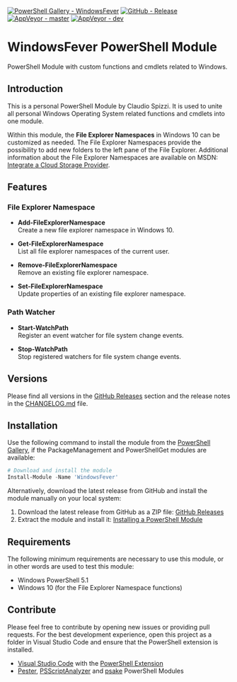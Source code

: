 [![PowerShell Gallery - WindowsFever](https://img.shields.io/badge/PowerShell_Gallery-WindowsFever-0072C6.svg)](https://www.powershellgallery.com/packages/WindowsFever)
[![GitHub - Release](https://img.shields.io/github/release/claudiospizzi/WindowsFever.svg)](https://github.com/claudiospizzi/WindowsFever/releases)
[![AppVeyor - master](https://img.shields.io/appveyor/ci/claudiospizzi/WindowsFever/master.svg)](https://ci.appveyor.com/project/claudiospizzi/WindowsFever/branch/master)
[![AppVeyor - dev](https://img.shields.io/appveyor/ci/claudiospizzi/WindowsFever/dev.svg)](https://ci.appveyor.com/project/claudiospizzi/WindowsFever/branch/dev)


# WindowsFever PowerShell Module

PowerShell Module with custom functions and cmdlets related to Windows.


## Introduction

This is a personal PowerShell Module by Claudio Spizzi. It is used to unite all
personal Windows Operating System related functions and cmdlets into one module.

Within this module, the **File Explorer Namespaces** in Windows 10 can be
customized as needed. The File Explorer Namespaces provide the possibility to
add new folders to the left pane of the File Explorer. Additional information
about the File Explorer Namespaces are available on MSDN: [Integrate a Cloud
Storage Provider].

[Integrate a Cloud Storage Provider]: https://msdn.microsoft.com/en-us/library/windows/desktop/dn889934


## Features

### File Explorer Namespace

* **Add-FileExplorerNamespace**  
  Create a new file explorer namespace in Windows 10.

* **Get-FileExplorerNamespace**  
  List all file explorer namespaces of the current user.

* **Remove-FileExplorerNamespace**  
  Remove an existing file explorer namespace.

* **Set-FileExplorerNamespace**  
  Update properties of an existing file explorer namespace.

### Path Watcher

* **Start-WatchPath**  
  Register an event watcher for file system change events.

* **Stop-WatchPath**  
  Stop registered watchers for file system change events.


## Versions

Please find all versions in the [GitHub Releases] section and the release notes
in the [CHANGELOG.md] file.


## Installation

Use the following command to install the module from the [PowerShell Gallery],
if the PackageManagement and PowerShellGet modules are available:

```powershell
# Download and install the module
Install-Module -Name 'WindowsFever'
```

Alternatively, download the latest release from GitHub and install the module
manually on your local system:

1. Download the latest release from GitHub as a ZIP file: [GitHub Releases]
2. Extract the module and install it: [Installing a PowerShell Module]


## Requirements

The following minimum requirements are necessary to use this module, or in other
words are used to test this module:

* Windows PowerShell 5.1
* Windows 10 (for the File Explorer Namespace functions)


## Contribute

Please feel free to contribute by opening new issues or providing pull requests.
For the best development experience, open this project as a folder in Visual
Studio Code and ensure that the PowerShell extension is installed.

* [Visual Studio Code] with the [PowerShell Extension]
* [Pester], [PSScriptAnalyzer] and [psake] PowerShell Modules



[PowerShell Gallery]: https://www.powershellgallery.com/packages/WindowsFever
[GitHub Releases]: https://github.com/claudiospizzi/WindowsFever/releases
[Installing a PowerShell Module]: https://msdn.microsoft.com/en-us/library/dd878350

[CHANGELOG.md]: CHANGELOG.md

[Visual Studio Code]: https://code.visualstudio.com/
[PowerShell Extension]: https://marketplace.visualstudio.com/items?itemName=ms-vscode.PowerShell
[Pester]: https://www.powershellgallery.com/packages/Pester
[PSScriptAnalyzer]: https://www.powershellgallery.com/packages/PSScriptAnalyzer
[psake]: https://www.powershellgallery.com/packages/psake
